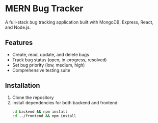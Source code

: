 # MERN Bug Tracker

A full-stack bug tracking application built with MongoDB, Express, React, and Node.js.

## Features

- Create, read, update, and delete bugs
- Track bug status (open, in-progress, resolved)
- Set bug priority (low, medium, high)
- Comprehensive testing suite

## Installation

1. Clone the repository
2. Install dependencies for both backend and frontend:
   ```bash
   cd backend && npm install
   cd ../frontend && npm install